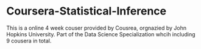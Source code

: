 # Coursera-Statistical-Inference
This is a online 4 week couser provided by Cousrea, orgnazied by John Hopkins University. 
Part of the Data Science Specialization whcih including 9 cousera in total.
